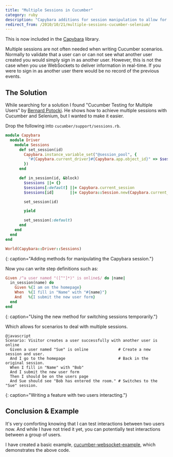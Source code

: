 ```yaml
---
title: "Multiple Sessions in Cucumber"
category: ruby
description: "Capybara additions for session manipulation to allow for testing interaction between multiple sessions in Cucumber."
redirect_from: /2010/10/21/multiple-sessions-cucumber-selenium/
---
```


<p class="outdated">This is now included in the <a href="https://github.com/jnicklas/capybara">Capybara</a> library.</p>

Multiple sessions are not often needed when writing Cucumber scenarios.
Normally to validate that a user can or can not see what another user created
you would simply sign in as another user. However, this is not the case when you
use WebSockets to deliver information in real-time. If you were to sign in as
another user there would be no record of the previous events.

## The Solution

While searching for a solution I found "Cucumber Testing for Multiple Users"
by [Bernard Potocki][1]. He shows how to achieve multiple sessions with Cucumber and
Selenium, but I wanted to make it easier.

Drop the following into `cucumber/support/sessions.rb`.

```ruby
module Capybara
  module Driver
    module Sessions
      def set_session(id)
        Capybara.instance_variable_set("@session_pool", {
          "#{Capybara.current_driver}#{Capybara.app.object_id}" => $sessions[id]
        })
      end

      def in_session(id, &block)
        $sessions ||= {}
        $sessions[:default] ||= Capybara.current_session
        $sessions[id]       ||= Capybara::Session.new(Capybara.current_driver, Capybara.app)

        set_session(id)

        yield

        set_session(:default)
      end
    end
  end
end

World(Capybara::Driver::Sessions)
```
{: caption="Adding methods for manipulating the Capybara session."}

Now you can write step definitions such as:

```ruby
Given /^a user named "([^"]*)" is online$/ do |name|
  in_session(name) do
    Given %{I am on the homepage}
    When  %{I fill in "Name" with "#{name}"}
    And   %{I submit the new user form}
  end
end
```
{: caption="Using the new method for switching sessions temporarily."}

Which allows for scenarios to deal with multiple sessions.

```cucumber
@javascript
Scenario: Visitor creates a user successfully with another user is online
  Given a user named "Sue" is online             # Create a new session and user.
  And I go to the homepage                       # Back in the original session.
  When I fill in "Name" with "Bob"
  And I submit the new user form
  Then I should be on the users page
  And Sue should see "Bob has entered the room." # Switches to the "Sue" session.
```
{: caption="Writing a feature with two users interacting."}

## Conclusion &#38; Example

It's very comforting knowing that I can test interactions between two users
now. And while I have not tried it yet, you can potentially test interactions
between a group of users.

I have created a basic example, [cucumber-websocket-example][2], which
demonstrates the above code.

[1]: https://twitter.com/_imanel
[2]: https://github.com/tristandunn/cucumber-websocket-example/

